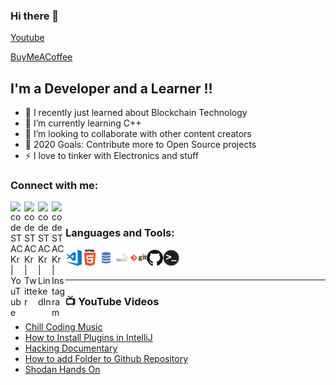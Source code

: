 ### Hi there 👋

[Youtube](https://www.youtube.com/channel/UCUdNjG2Bu72WriXzWObRiqA)

[BuyMeACoffee](https://www.buymeacoffee.com/coderama)


## I'm a Developer and a Learner !!

- 🔭 I recently just learned about Blockchain Technology
- 🌱 I’m currently learning C++
- 👯 I’m looking to collaborate with other content creators
- 🥅 2020 Goals: Contribute more to Open Source projects
- ⚡ I love to tinker with Electronics and stuff


### Connect with me:

[<img align="left" alt="codeSTACKr | YouTube" width="22px" src="https://cdn.jsdelivr.net/npm/simple-icons@v3/icons/youtube.svg" />][youtube]
[<img align="left" alt="codeSTACKr | Twitter" width="22px" src="https://cdn.jsdelivr.net/npm/simple-icons@v3/icons/twitter.svg" />][twitter]
[<img align="left" alt="codeSTACKr | LinkedIn" width="22px" src="https://cdn.jsdelivr.net/npm/simple-icons@v3/icons/linkedin.svg" />][linkedin]
[<img align="left" alt="codeSTACKr | Instagram" width="22px" src="https://cdn.jsdelivr.net/npm/simple-icons@v3/icons/instagram.svg" />][instagram]

<br />

### Languages and Tools:

<img align="left" alt="Visual Studio Code" width="26px" src="https://raw.githubusercontent.com/github/explore/80688e429a7d4ef2fca1e82350fe8e3517d3494d/topics/visual-studio-code/visual-studio-code.png" />
<img align="left" alt="HTML5" width="26px" src="https://raw.githubusercontent.com/github/explore/80688e429a7d4ef2fca1e82350fe8e3517d3494d/topics/html/html.png" />
<img align="left" alt="SQL" width="26px" src="https://raw.githubusercontent.com/github/explore/80688e429a7d4ef2fca1e82350fe8e3517d3494d/topics/sql/sql.png" />
<img align="left" alt="MySQL" width="26px" src="https://raw.githubusercontent.com/github/explore/80688e429a7d4ef2fca1e82350fe8e3517d3494d/topics/mysql/mysql.png" />
<img align="left" alt="Git" width="26px" src="https://raw.githubusercontent.com/github/explore/80688e429a7d4ef2fca1e82350fe8e3517d3494d/topics/git/git.png" />
<img align="left" alt="GitHub" width="26px" src="https://raw.githubusercontent.com/github/explore/78df643247d429f6cc873026c0622819ad797942/topics/github/github.png" />
<img align="left" alt="Terminal" width="26px" src="https://raw.githubusercontent.com/github/explore/80688e429a7d4ef2fca1e82350fe8e3517d3494d/topics/terminal/terminal.png" />

<br />
<br />

---

### 📺 YouTube Videos

<!-- YOUTUBE:START -->
- [Chill Coding Music](https://www.youtube.com/watch?v=u1ifh2YLMGo)
- [How to Install Plugins in IntelliJ](https://www.youtube.com/watch?v=oMkL1HpqZsA)
- [Hacking Documentary](https://www.youtube.com/watch?v=pPZOzlmLgG8)
- [How to add Folder to Github Repository](https://www.youtube.com/watch?v=yxE5bEqmx1s&t=121s)
- [Shodan Hands On](https://www.youtube.com/watch?v=ldFLuhGZYGY&t=7s)
<!-- YOUTUBE:END -->



[twitter]: https://twitter.com/Cod3rama
[youtube]: https://www.youtube.com/channel/UCUdNjG2Bu72WriXzWObRiqA?view_as=subscriber
[instagram]: https://instagram.com/thug_.nigga
[linkedin]: https://linkedin.com/in/shivamyadav37


